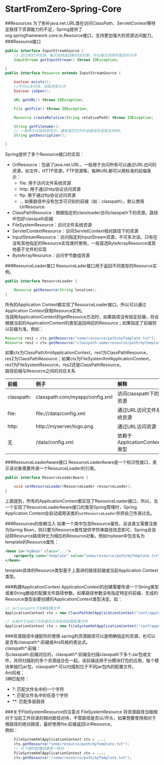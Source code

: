 # StartFromZero-Spring-Core
##Resources
为了弥补java.net.URL类在访问ClassPath、ServletContext等特定路径下资源能力的不足，Spring提供了org.springframework.core.io.Resource接口，支持更加强大的资源访问能力。  
###Resource接口
```java
public interface InputStreamSource {
	// 定位和打开资源，每次调用返回新的流对象，所以每次调用完需及时关闭
    InputStream getInputStream() throws IOException;

}
public interface Resource extends InputStreamSource {

    boolean exists();
	//不可以多次读，读取完需关闭
    boolean isOpen();

    URL getURL() throws IOException;

    File getFile() throws IOException;

    Resource createRelative(String relativePath) throws IOException;

    String getFilename();
	// 一般用于出错信息显示，通常返回文件的全路径名或真实的URL
    String getDescription();

}

```

Spring提供了多个Resource接口的实现：  
- UrlResource：包装了java.net.URL，一般用于访问所有可以通过URL访问的资源，如文件，HTTP资源，FTP资源等。每种URL都可以用标准的前缀表示：  
	- file: 用于访问文件系统资源
	- http:	用于通过http协议访问资源
	- ftp: 用于通过ftp协议访问资源
	- ...
如果路径中没有包含可识别的前缀（如：classpath），默认使用UrlResource
- ClassPathResource：根据指定的classloader访问classpath下的资源。路径中包好classpath前缀
- FileSystemResource：访问文件系统资源
- ServletContextResource：访问ServletContext相对路径下的资源
- InputStreamResource：访问指定的InputStream资源，不可多次读。只有在没有其他指定的Resource实现类时使用，一般首选ByteArrayResource或其他基于文件的实现
- ByteArrayResource：访问字节数组资源

###ResourceLoader接口
ResourceLader接口用于返回不同类型的Resource实例。  
```java
public interface ResourceLoader {

    Resource getResource(String location);
}
```
所有的Application Context都实现了ResourceLoader接口，所以可以通过Application Context获取Resource实例。  
当调用ApplicationContext的getResource方法时，如果路径没有指定前缀，将会根据当前的ApplicationContext的类型返回响应的Resource；如果指定了前缀则以前缀为准。例如：  
```java
Resource res1 = ctx.getResource("some/resource/path/myTemplate.txt");
Resource res2 = ctx.getResource("classpath:some/resource/path/myTemplate.txt");
```
如果ctx为ClassPathXmlApplicationContext，res1为ClassPathResource，res2为ClassPathResource；如果ctx为FileSystemXmlApplicationContext，res1为FileSystemResource，res2还是ClassPathResource。  
路径前缀与Resource之间的对应关系  

|前缀|例子|解释|
|:-|:-|:-|
|classpath:|classpath:com/myapp/config.xml|访问classpath下的资源|
|file:|file:///data/config.xml|通过URL访问文件系统资源|
|http:|http://myserver/logo.png|通过URL访问资源|
|无|/data/config.xml|依赖于ApplicationContext类型|

###ResourceLoaderAware接口
ResourceLoaderAware是一个标识性接口，表示该对象需要传递一个ResourceLoader的引用。  
```java
public interface ResourceLoaderAware {

    void setResourceLoader(ResourceLoader resourceLoader);
}
```
上面提到，所有的ApplicationContext都实现了ResourceLoader接口，所以，当一个实现了ResourceLoaderAware接口的类受Spring管理时，Spring Application Context会自动调用该类的`setResourceLoader`并把自己传递过去。  

###Resources的依赖注入
如果一个类中包含Resource属性，且该类又需要注册为Spring Bean，则只要为Resource属性提供字符串路径信息即可，Spring会自动将Resource路径转化为相应的Resource对象。例如mybean中包含名为template的Resource属性：  
```xml
<bean id="myBean" class="...">
    <property name="template" value="some/resource/path/myTemplate.txt"/>
</bean>
```
template具体的Resource类型基于上面讲的路径前缀或当前Application Context类型。  

###构建ApplicationContext
ApplicationContext的创建需要传递一个String类型或者String数组的配置文件路径参数。如果路径参数没有指定特定的前缀，生成的Resource类型由要创建的ApplicationContext类型决定。如：  
```java
// 从classpath下加载配置文件
ApplicationContext ctx = new ClassPathXmlApplicationContext("conf/appContext.xml");

// 从相对于当前工作目录的文件系统加载配置文件
ApplicationContext ctx = new FileSystemXmlApplicationContext("conf/appContext.xml");
```

###资源路径中通配符的使用
spring的资源路径可以是明确指定的资源，也可以是含有classpath*:前缀或Ant风格的表达式。  
classpath*:前缀：  
与classpath:前缀对应的，classpath*:前缀会扫描classpath下多个Jar包或文件，并将扫描到的多个资源组合在一起。该前缀适用于分模块打包的应用，每个模块单独打jar包，classpath*:可以扫描到位于不同jar包内的配置文件。  
Ant风格：  
3种匹配符：  
- ?: 匹配文件名中的一个字符
- *: 匹配文件名中的任意个字符
- **: 匹配多层路径

###关于FileSystemResource的注意点
FileSystemResource 将资源路径当做相对于当前工作目录的相对路径对待，不管路径是否以/开头，如果想要使用相对于根路径的绝对路径，最好使用file:前缀返回UrlResource。  
例如：  
```java
	FileSystemXmlApplicationContext ctx = ...;
	ctx.getResource("some/resource/path/myTemplate.txt");
	// 与下面的配置结果是一样的
	FileSystemXmlApplicationContext ctx = ...;
	ctx.getResource("/some/resource/path/myTemplate.txt");
```